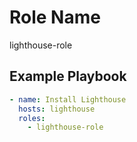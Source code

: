 Role Name
=========

lighthouse-role


Example Playbook
----------------

```yaml
- name: Install Lighthouse
  hosts: lighthouse
  roles:
    - lighthouse-role
```
